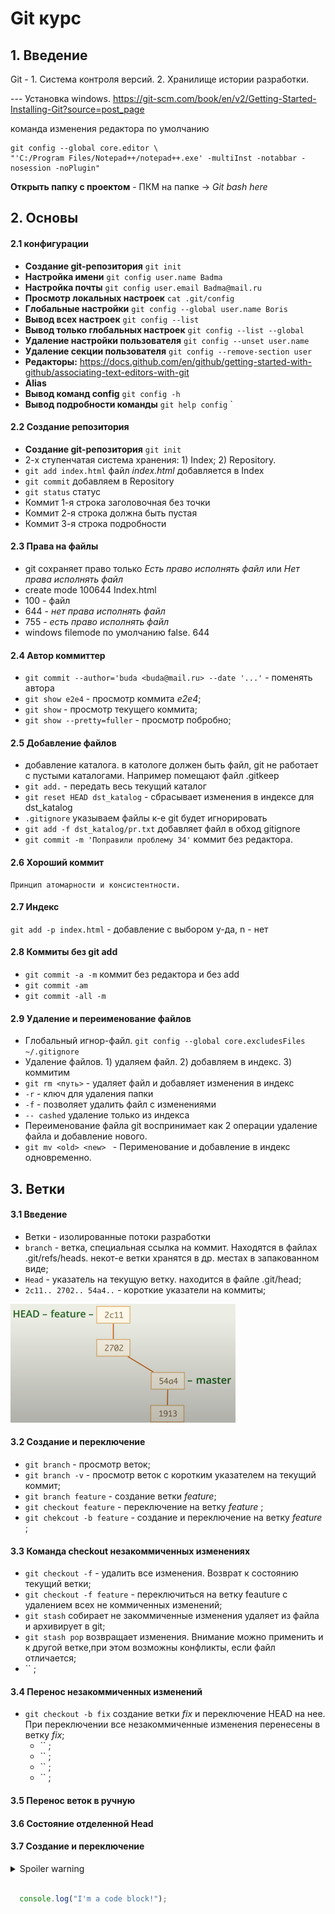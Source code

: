 #                   Git курс

## 1. Введение 
   Git - 1. Система контроля версий. 2. Хранилище истории разработки.

--- Установка windows. https://git-scm.com/book/en/v2/Getting-Started-Installing-Git?source=post_page

команда изменения редактора по умолчанию
```
git config --global core.editor \
"'C:/Program Files/Notepad++/notepad++.exe' -multiInst -notabbar -nosession -noPlugin"
```
 __Открыть папку с проектом__ - ПКМ на папке -> *Git bash here*      
 
## 2. Основы
#### 2.1 конфигурации
   - __Создание git-репозитория__ `git init`
   - __Настройка имени__ `git config user.name Badma`
   - __Настройка почты__ `git config user.email Badma@mail.ru`
   - __Просмотр локальных настроек__ `cat .git/config`
   - __Глобальные настройки__ `git config --global user.name Boris`
   - __Вывод всех настроек__ `git config --list`
   - __Вывод только глобальных настроек__ `git config --list --global`
   - __Удаление настройки пользователя__ `git config --unset user.name`
   - __Удаление секции пользователя__ `git config --remove-section user`
   -  __Редакторы:__ https://docs.github.com/en/github/getting-started-with-github/associating-text-editors-with-git
   - __Alias__ 
   - __Вывод команд config__ `git config -h`
   - __Вывод подробности команды__ `git help config`
   ` 
#### 2.2 Создание репозитория
   - __Создание git-репозитория__ `git init`
   - 2-х ступенчатая система хранения: 1) Index; 2) Repository.
   - `git add index.html` файл _index.html_ добавляется в Index
   - `git commit` добавляем в Repository
   - `git status` статус
   - Коммит 1-я строка заголовочная без точки
   - Коммит 2-я строка должна быть пустая
   - Коммит 3-я строка подробности
 
#### 2.3 Права на файлы
   - git сохраняет право только _Есть право исполнять файл_ или _Нет права исполнять файл_
   - create mode 100644 Index.html
   - 100 - файл
   - 644 - _нет права исполнять файл_
   - 755 - _есть право исполнять файл_
   - windows filemode по умолчанию false. 644  

#### 2.4 Автор коммиттер
   - `git commit --author='buda <buda@mail.ru> --date '...'` - поменять автора
   - `git show e2e4` - просмотр коммита _e2e4_;
   - `git show` - просмотр текущего коммита;
   - `git show --pretty=fuller` - просмотр побробно; 

#### 2.5 Добавление файлов
   - добавление каталога. в катологе должен быть файл, git не работает с пустыми каталогами. Например помещают файл .gitkeep 
   - `git add.` - передать весь текущий каталог
   - `git reset HEAD dst_katalog` - сбрасывает изменения в индексе для dst_katalog
   - `.gitignore` указываем файлы к-е git будет игнорировать
   - `git add -f dst_katalog/pr.txt` добавляет файл в обход gitignore
   - `git commit -m 'Поправили проблему 34'` коммит без редактора.

#### 2.6 Хороший коммит
    Принцип атомарности и консистентности.

#### 2.7 Индекс
   `git add -p index.html` - добавление с выбором y-да, n - нет

#### 2.8 Коммиты без git add
   - `git commit -a -m`  коммит без редактора и без add
   - `git commit -am`
   - `git commit -all -m` 

#### 2.9 Удаление и переименование файлов
- Глобальный игнор-файл. `git config --global core.excludesFiles ~/.gitignore`
- Удаление файлов. 1) удаляем файл. 2) добавляем в индекс. 3) коммитим
- `git rm <путь>` - удаляет файл и добавляет изменения в индекс 
- `-r` - ключ для удаления папки
- `-f` - позволяет удалить файл с изменениями
- `-- cashed` удаление только из индекса
- Переименование файла git воспринимает как 2 операции удаление файла и добавление нового. 
- `git mv <old> <new> ` - Перименование и добавление в индекс одновременно.

## 3. Ветки    
#### 3.1 Введение
   - Ветки - изолированные потоки разработки 
   - `branch` - ветка, специальная ссылка на коммит. Находятся в файлах .git/refs/heads. некот-е ветки хранятся в др. местах в запакованном виде;
   - `Head` - указатель на текущую ветку. находится в файле .git/head;
   - `2c11.. 2702.. 54a4..` - короткие указатели на коммиты;
   
   ![Ветка](src/img/2_branch.png)
#### 3.2 Создание и переключение
   - `git branch` - просмотр веток;
   - `git branch -v` - просмотр веток с коротким указателем на текущий коммит;
   - `git branch feature` - создание ветки _feature_;
   - `git checkout feature` - переключение на ветку _feature_ ;
   - `git chekcout -b feature` - создание и переключение на ветку _feature_ ;

#### 3.3 Команда checkout незакоммиченных изменениях
   - `git checkout -f` - удалить все изменения. Возврат к состоянию текущий ветки;
   - `git checkout -f feature` - переключиться на ветку feauture c удалением всех не коммиченных изменений;
   - `git stash` собирает не закоммиченные изменения удаляет из файла и архивирует в git;
   - `git stash pop` возвращает изменения. Внимание можно применить и к другой ветке,при этом возможны конфликты, если файл отличается;
   - `` ;
#### 3.4 Перенос незакоммиченных изменений
- `git checkout -b fix` создание ветки _fix_ и переключение HEAD на нее. При переключении все незакоммиченные изменения перенесены в ветку _fix_;
   - `` ;
   - `` ;
   - `` ;
   - `` ;
#### 3.5 Перенос веток в ручную
#### 3.6 Состояние отделенной Head
#### 3.7 Создание и переключение


<details>

  <summary>Spoiler warning</summary>

  

  Spoiler text. Note that it's important to have a space after the summary tag. You should be able to write any markdown you want inside the `<details>` tag... just make sure you close `<details>` afterward.


  ```
  console.log("I'm a code block!");

  ```

  

</details>


```javascript

  console.log("I'm a code block!");

  ```
